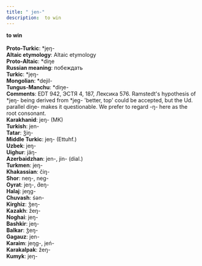 ```yaml
---
title: " jen-"
description:  to win
---
```

<p data-pagefind-weight="0.5">
<strong> to win</strong><br><br>
<strong>Proto-Turkic</strong>:  *jẹŋ-<br>
<strong>Altaic etymology</strong>:  Altaic etymology<br>
<strong> Proto-Altaic</strong>:  *diŋe<br>
<strong>Russian meaning</strong>:  побеждать<br>
<strong>Turkic</strong>:  *jẹŋ-<br>
<strong>Mongolian</strong>:  *dejil-<br>
<strong>Tungus-Manchu</strong>:  *diŋe-<br>
<strong>Comments</strong>:  EDT 942, ЭСТЯ 4, 187, Лексика 576. Ramstedt's hypothesis of *jeŋ- being derived from *jeg- 'better, top' could be accepted, but the Ud. parallel diŋe- makes it questionable. We prefer to regard -ŋ- here as the root consonant.<br>
<strong>Karakhanid</strong>:  jeŋ- (MK)<br>
<strong>Turkish</strong>:  jen-<br>
<strong>Tatar</strong>:  ǯiŋ-<br>
<strong>Middle Turkic</strong>:  jeŋ- (Ettuhf.)<br>
<strong>Uzbek</strong>:  jeŋ-<br>
<strong>Uighur</strong>:  jäŋ-<br>
<strong>Azerbaidzhan</strong>:  jen-, jin- (dial.)<br>
<strong>Turkmen</strong>:  jeŋ-<br>
<strong>Khakassian</strong>:  čiŋ-<br>
<strong>Shor</strong>:  neŋ-, neg-<br>
<strong>Oyrat</strong>:  jeŋ-, d́eŋ-<br>
<strong>Halaj</strong>:  jeŋg-<br>
<strong>Chuvash</strong>:  śǝn-<br>
<strong>Kirghiz</strong>:  ǯeŋ-<br>
<strong>Kazakh</strong>:  žeŋ-<br>
<strong>Noghai</strong>:  jeŋ-<br>
<strong>Bashkir</strong>:  jeŋ-<br>
<strong>Balkar</strong>:  ǯeŋ-<br>
<strong>Gagauz</strong>:  jen-<br>
<strong>Karaim</strong>:  jeŋg-, jeń-<br>
<strong>Karakalpak</strong>:  žeŋ-<br>
<strong>Kumyk</strong>:  jeŋ-<br>

</p>
